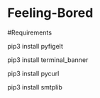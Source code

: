 # Feeling-Bored


#Requirements

pip3 install pyfigelt

pip3 install terminal_banner

pip3 install pycurl

pip3 install smtplib
